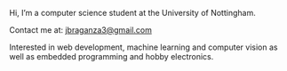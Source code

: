 Hi, I’m a computer science student at the University of Nottingham.

Contact me at: jbraganza3@gmail.com

Interested in web development, machine learning and computer vision as well as embedded programming and hobby electronics.


